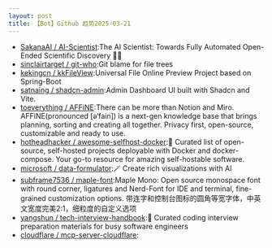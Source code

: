 ```yaml
---
layout: post
title: 【Bot】Github 趋势2025-03-21
---
```


* [SakanaAI / AI-Scientist](https://github.com/SakanaAI/AI-Scientist):The AI Scientist: Towards Fully Automated Open-Ended Scientific Discovery 🧑‍🔬
* [sinclairtarget / git-who](https://github.com/sinclairtarget/git-who):Git blame for file trees
* [kekingcn / kkFileView](https://github.com/kekingcn/kkFileView):Universal File Online Preview Project based on Spring-Boot
* [satnaing / shadcn-admin](https://github.com/satnaing/shadcn-admin):Admin Dashboard UI built with Shadcn and Vite.
* [toeverything / AFFiNE](https://github.com/toeverything/AFFiNE):There can be more than Notion and Miro. AFFiNE(pronounced [ə‘fain]) is a next-gen knowledge base that brings planning, sorting and creating all together. Privacy first, open-source, customizable and ready to use.
* [hotheadhacker / awesome-selfhost-docker](https://github.com/hotheadhacker/awesome-selfhost-docker):🚀 Curated list of open-source, self-hosted projects deployable with Docker and docker-compose. Your go-to resource for amazing self-hostable software.
* [microsoft / data-formulator](https://github.com/microsoft/data-formulator):🪄 Create rich visualizations with AI
* [subframe7536 / maple-font](https://github.com/subframe7536/maple-font):Maple Mono: Open source monospace font with round corner, ligatures and Nerd-Font for IDE and terminal, fine-grained customization options. 带连字和控制台图标的圆角等宽字体，中英文宽度完美2:1，细粒度的自定义选项
* [yangshun / tech-interview-handbook](https://github.com/yangshun/tech-interview-handbook):💯 Curated coding interview preparation materials for busy software engineers
* [cloudflare / mcp-server-cloudflare](https://github.com/cloudflare/mcp-server-cloudflare):
